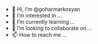 - 👋 Hi, I’m @goharmarkosyan
- 👀 I’m interested in ...
- 🌱 I’m currently learning ...
- 💞️ I’m looking to collaborate on ...
- 📫 How to reach me ...

<!---
goharmarkosyan/goharmarkosyan is a ✨ special ✨ repository because its `README.md` (this file) appears on your GitHub profile.
You can click the Preview link to take a look at your changes.
--->
